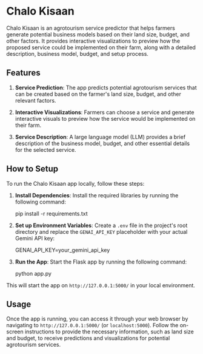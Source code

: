 # Chalo Kisaan

Chalo Kisaan is an agrotourism service predictor that helps farmers generate potential business models based on their land size, budget, and other factors. It provides interactive visualizations to preview how the proposed service could be implemented on their farm, along with a detailed description, business model, budget, and setup process.

## Features

1. **Service Prediction**: The app predicts potential agrotourism services that can be created based on the farmer's land size, budget, and other relevant factors.

2. **Interactive Visualizations**: Farmers can choose a service and generate interactive visuals to preview how the service would be implemented on their farm.

3. **Service Description**: A large language model (LLM) provides a brief description of the business model, budget, and other essential details for the selected service.

## How to Setup

To run the Chalo Kisaan app locally, follow these steps:

1. **Install Dependencies**: Install the required libraries by running the following command:
   
   pip install -r requirements.txt

2. **Set up Environment Variables**: Create a `.env` file in the project's root directory and replace the `GENAI_API_KEY` placeholder with your actual Gemini API key:
   
   GENAI_API_KEY=your_gemini_api_key

3. **Run the App**: Start the Flask app by running the following command:
   
   python app.py

This will start the app on `http://127.0.0.1:5000/` in your local environment.

## Usage

Once the app is running, you can access it through your web browser by navigating to `http://127.0.0.1:5000/` (or `localhost:5000`). Follow the on-screen instructions to provide the necessary information, such as land size and budget, to receive predictions and visualizations for potential agrotourism services.

